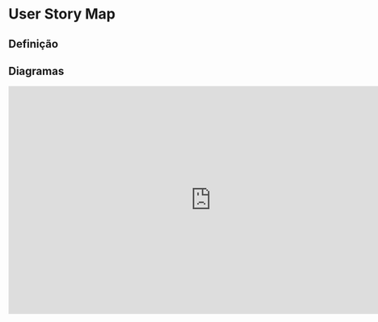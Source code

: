 # User Story Map

## Definição 


## Diagramas

<iframe style="border: 1px solid rgba(0, 0, 0, 0.1);" width="800" height="450" src="https://embed.figma.com/board/wx0lUOe7CX6C7ulND8pgb9/Untitled?node-id=0-1&embed-host=share" allowfullscreen></iframe>